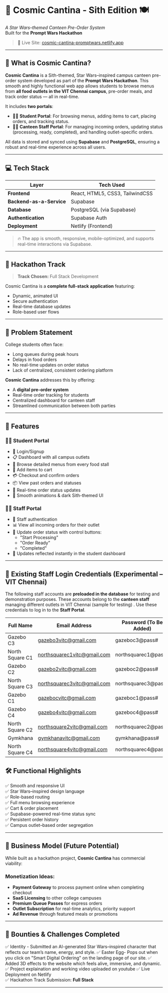 # 🌌 Cosmic Cantina - Sith Edition 🍽️  
*A Star Wars–themed Canteen Pre-Order System*  
Built for the **Prompt Wars Hackathon**

> 🚀 Live Site: [cosmic-cantina-promptwars.netlify.app](https://cosmic-cantina-promptwars.netlify.app/)

---

## 🧠 What is Cosmic Cantina?

**Cosmic Cantina** is a Sith-themed, Star Wars–inspired campus canteen pre-order system developed as part of the **Prompt Wars Hackathon**. This smooth and highly functional web app allows students to browse menus from **all food outlets in the VIT Chennai campus**, pre-order meals, and track order status — all in real-time.

It includes **two portals**:
- 👨‍🎓 **Student Portal**: For browsing menus, adding items to cart, placing orders, and tracking status.
- 👩‍🍳 **Canteen Staff Portal**: For managing incoming orders, updating status (processing, ready, completed), and handling outlet-specific orders.

All data is stored and synced using **Supabase** and **PostgreSQL**, ensuring a robust and real-time experience across all users.

---

## 💻 Tech Stack

| Layer             | Tech Used                              |
|------------------|-----------------------------------------|
| **Frontend**      | React, HTML5, CSS3, TailwindCSS         |
| **Backend-as-a-Service** | Supabase                         |
| **Database**      | PostgreSQL (via Supabase)               |
| **Authentication**| Supabase Auth                          |
| **Deployment**    | Netlify (Frontend)                     |

> 🔥 The app is smooth, responsive, mobile-optimized, and supports real-time interactions via Supabase.

---

## 🎯 Hackathon Track

> **Track Chosen:** Full Stack Development

Cosmic Cantina is a **complete full-stack application** featuring:
- Dynamic, animated UI
- Secure authentication
- Real-time database updates
- Role-based user flows

---

## 🧩 Problem Statement

College students often face:
- Long queues during peak hours
- Delays in food orders
- No real-time updates on order status
- Lack of centralized, consistent ordering platform

**Cosmic Cantina** addresses this by offering:
- A **digital pre-order system**
- Real-time order tracking for students
- Centralized dashboard for canteen staff
- Streamlined communication between both parties

---

## 🚀 Features

### 🧑‍🎓 Student Portal

- 🔐 Login/Signup
- 📋 Dashboard with all campus outlets
- 🍴 Browse detailed menus from every food stall
- 🛒 Add items to cart
- 💳 Checkout and confirm orders
- 📦 View past orders and statuses
- 🚨 Real-time order status updates
- 🌌 Smooth animations & dark Sith-themed UI

### 👩‍🍳 Staff Portal

- 🔐 Staff authentication
- 📊 View all incoming orders for their outlet
- 🔄 Update order status with control buttons:
  - "Start Processing"
  - "Order Ready"
  - "Completed"
- 🔁 Updates reflected instantly in the student dashboard

---

## 🔐 Existing Staff Login Credentials (Experimental – VIT Chennai)

The following staff accounts are **preloaded in the database** for testing and demonstration purposes. These accounts belong to the **canteen staff** managing different outlets in VIT Chennai (sample for testing) . Use these credentials to log in to the **Staff Portal**.

| Full Name         | Email Address                      | Password (To Be Added) |
|-------------------|-------------------------------------|------------------------|
| Gazebo C3         | gazebo3vitc@gmail.com               | gazeboc3@pass#
| North Square C1   | northsquarec1vitc@gmail.com         | northsquarec1@pass#        |
| Gazebo C2         | gazebo2vitc@gmail.com               | gazeboc2@pass#      |
| North Square C3   | northsquarec3vitc@gmail.com         | northsquarec3@pass#       |
| Gazebo C1         | gazebocvitc@gmail.com               | gazeboc1@pass#        |
| Gazebo C4         | gazebo4vitc@gmail.com               | gazeboc4@pass#        |
| North Square C2   | northsquare2vitc@gmail.com          | northsquarec2@pass#        |
| Gymkhana          | gymkhanavitc@gmail.com              | gymkhana@pass#       |
| North Square C4   | northsquare4vitc@gmail.com          | northsquarec4@pass#        |

## 🛠 Functional Highlights

✅ Smooth and responsive UI  
✅ Star Wars–inspired design language  
✅ Role-based routing  
✅ Full menu browsing experience  
✅ Cart & order placement  
✅ Supabase-powered real-time status sync  
✅ Persistent order history  
✅ Campus outlet–based order segregation  

---

## 💼 Business Model (Future Potential)

While built as a hackathon project, **Cosmic Cantina** has commercial viability:

### Monetization Ideas:
- **Payment Gateway** to process payment online when completing checkout
- **SaaS Licensing** to other college campuses
- **Premium Queue Passes** for express orders
- **Outlet Subscription** for real-time analytics, priority support
- **Ad Revenue** through featured meals or promotions

---

## 🏅 Bounties & Challenges Completed

✅ Identity - Submitted an AI-generated Star Wars–inspired character that reflects our team’s name, energy, and style. 
✅ Easter Egg- Pops out when you click on "Smart Digital Ordering" on the landing page of our site. 
✅ Added 3D effects to the website which feels alive, immersive, and dynamic.
✅ Project explaination and working video uploaded on youtube
✅ Live Deployment on Netlify  
✅ Hackathon Track Submission: **Full Stack**

---
